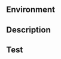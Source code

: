 ## Environment

<!-- version of the software, operating system, architecture and requirements -->

## Description

<!-- Explain what's the issue and what would you expect to see -->

## Test

<!-- Steps to reproduce the issue and provide files/links/images/.. -->
